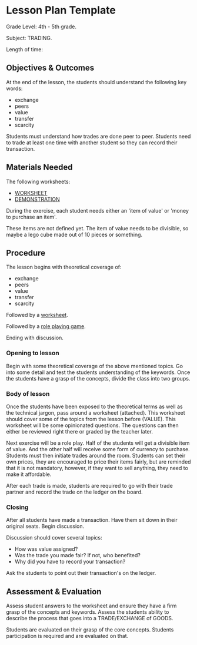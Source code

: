 # Lesson Plan Template

Grade Level: 4th - 5th grade.

Subject: TRADING.

Length of time: 

## Objectives & Outcomes

At the end of the lesson, the students should understand the following key words:
- exchange
- peers
- value
- transfer
- scarcity

Students must understand how trades are done peer to peer. Students need to trade at least one time with another student so they can record their transaction.

## Materials Needed

The following worksheets:
- [WORKSHEET](TRADING_WORKSHEET.md)
- [DEMONSTRATION](TRADING_DEMONSTRATION.md)

During the exercise, each student needs either an 'item of value' or 'money to purchase an item'.

These items are not defined yet. The item of value needs to be divisible, so maybe a lego cube made out of 10 pieces or something.

## Procedure

The lesson begins with theoretical coverage of:
- exchange
- peers
- value
- transfer
- scarcity

Followed by a [worksheet](TRADING_WORKSHEET.md). 

Followed by a [role playing game](TRADING_DEMONSTRATION.md).

Ending with discussion.

### Opening to lesson

Begin with some theoretical coverage of the above mentioned topics. Go into some detail and test the students understanding of the keywords. Once the students have a grasp of the concepts, divide the class into two groups. 

### Body of lesson

Once the students have been exposed to the theoretical terms as well as the technical jargon, pass around a worksheet (attached). This worksheet should cover some of the topics from the lesson before (VALUE). This worksheet will be some opinionated questions. The questions can then either be reviewed right there or graded by the teacher later. 

Next exercise will be a role play. Half of the students will get a divisible item of value. And the other half will receive some form of currency to purchase. Students must then initiate trades around the room. Students can set their own prices, they are encouraged to price their items fairly, but are reminded that it is not mandatory, however, if they want to sell anything, they need to make it affordable. 

After each trade is made, students are required to go with their trade partner and record the trade on the ledger on the board.

### Closing

After all students have made a transaction. Have them sit down in their original seats. Begin discussion.

Discussion should cover several topics:
- How was value assigned?
- Was the trade you made fair? If not, who benefited?
- Why did you have to record your transaction?

Ask the students to point out their transaction's on the ledger.

## Assessment & Evaluation

Assess student answers to the worksheet and ensure they have a firm grasp of the concepts and keywords. Assess the students ability to describe the process that goes into a TRADE/EXCHANGE of GOODS.

Students are evaluated on their grasp of the core concepts. Students participation is required and are evaluated on that.
